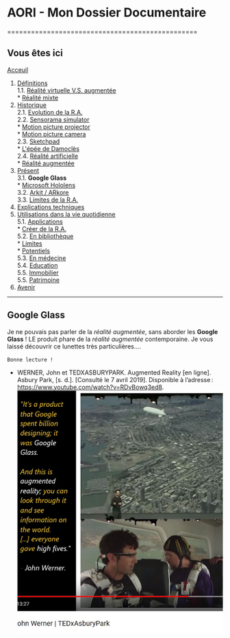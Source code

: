 # AORI - Mon Dossier Documentaire
================================================
## Vous êtes ici

[Acceuil](Introduction.md)  

1. [Définitions](Definition.md)  
  1.1. [Réalité virtuelle V.S. augmentée](vs.md)    
         * [Réalité mixte](mixed.md)  
2. [Historique](Histoire.md)  
  2.1. [Evolution de la R.A.](evolution.md)  
  2.2. [Sensorama simulator](sensorama.md)  
         * [Motion picture projector](premierei.md)   
         * [Motion picture camera](secondei.md)  
  2.3. [Sketchpad](logiciel.md)  
         * [L'épée de Damoclès](epee.md)  
  2.4. [Réalité artificielle](rearti.md)  
         * [Réalité augmentée](ra.md)  
3. [Présent](present.md)  
  3.1. **Google Glass**  
         * [Microsoft Hololens](microsoft.md)  
  3.2. [Arkit / ARkore](os.md)  
  3.3. [Limites de la R.A.](limits.md)  
4. [Explications techniques](Fonctionnement.md)  
5. [Utilisations dans la vie quotidienne](utilisation.md)   
   5.1. [Applications](app.md)  
        * [Créer de la R.A.](creation.md)  
   5.2. [En bibliothèque](bibli.md)  
        * [Limites](bibliL.md)  
        * [Potentiels](potentielb.md)  
   5.3. [En médecine](medecine.md)    
   5.4. [Education ](education.md)  
   5.5. [Immobilier](immobilier.md)  
   5.5. [Patrimoine](patrimoine.md)    
 6. [Avenir](Avenir.md)  
 -----------------------------------------------
 
 **Google Glass**
  -------------------------------------------------------------------------------------------------------------------------------------
Je ne pouvais pas parler de la *réalité augmentée*, sans aborder les __Google Glass__ ! LE produit phare de la *réalité augmentée* contemporaine. Je vous laissé découvrir ce lunettes très particulières....
````
Bonne lecture !
````
* WERNER, John et TEDXASBURYPARK. Augmented Reality [en ligne]. Asbury Park, [s. d.]. [Consulté le 7 avril 2019]. Disponible à l’adresse : https://www.youtube.com/watch?v=RDvBowq3ed8.  
![google g1](/Images/goo1.JPG)  
